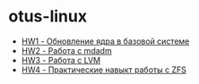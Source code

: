 # otus-linux

- [HW1 - Обновление ядра в базовой системе](./HW1/README.md)
- [HW2 - Работа с mdadm](./HW2/README.md)
- [HW3 - Работа с LVM](./HW3/README.md)
- [HW4 - Практические навыкт работы с ZFS](./HW4/README.md)

